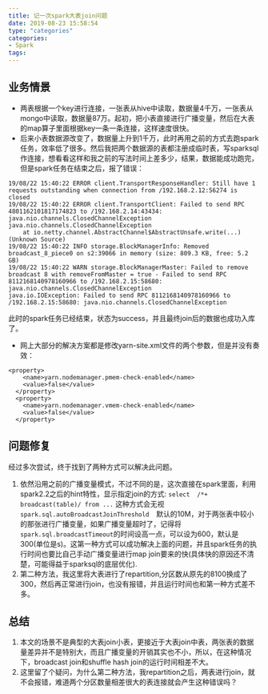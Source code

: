 ```yaml
---
title: 记一次spark大表join问题
date: 2019-08-23 15:58:54
type: "categories"
categories: 
- Spark
tags:
---
```

## 业务情景
- 两表根据一个key进行连接，一张表从hive中读取，数据量4千万，一张表从mongo中读取，数据量87万。起初，把小表直接进行广播变量，然后在大表的map算子里面根据key一条一条连接，这样速度很快。
-  后来小表数据源改变了，数据量上升到1千万，此时再用之前的方式去跑spark任务，效率低了很多。然后我把两个数据源的表都注册成临时表，写sparksql作连接，想看看这样和我之前的写法时间上差多少，结果，数据能成功跑完，但是spark任务在结束之后，报了错误：
```
19/08/22 15:40:22 ERROR client.TransportResponseHandler: Still have 1 requests outstanding when connection from /192.168.2.12:56274 is closed
19/08/22 15:40:22 ERROR client.TransportClient: Failed to send RPC 4801162101817174823 to /192.168.2.14:43434: java.nio.channels.ClosedChannelException
java.nio.channels.ClosedChannelException
	at io.netty.channel.AbstractChannel$AbstractUnsafe.write(...)(Unknown Source)
19/08/22 15:40:22 INFO storage.BlockManagerInfo: Removed broadcast_8_piece0 on s2:39066 in memory (size: 809.3 KB, free: 5.2 GB)
19/08/22 15:40:22 WARN storage.BlockManagerMaster: Failed to remove broadcast 8 with removeFromMaster = true - Failed to send RPC 8112168140978160966 to /192.168.2.15:58680: java.nio.channels.ClosedChannelException
java.io.IOException: Failed to send RPC 8112168140978160966 to /192.168.2.15:58680: java.nio.channels.ClosedChannelException
```
此时的spark任务已经结束，状态为success，并且最终join后的数据也成功入库了。
- 网上大部分的解决方案都是修改yarn-site.xml文件的两个参数，但是并没有奏效：
```
<property>
    <name>yarn.nodemanager.pmem-check-enabled</name>
    <value>false</value>
  </property>
  <property>
    <name>yarn.nodemanager.vmem-check-enabled</name>
    <value>false</value>
  </property>
```
## 问题修复
经过多次尝试，终于找到了两种方式可以解决此问题。
1. 依然沿用之前的广播变量模式，不过不同的是，这次直接在spark里面，利用spark2.2之后的hint特性，显示指定join的方式:
```select  /*+ broadcast(table)/ from ...```
这种方式会无视```spark.sql.autoBroadcastJoinThreshold	```默认的10M，对于两张表中较小的那张进行广播变量，如果广播变量超时了，记得将```spark.sql.broadcastTimeout```的时间设高一点，可以设为600，默认是300(单位是s)。这第一种方式可以成功解决上面的问题，并且spark任务的执行时间也要比自己手动广播变量进行map join要来的快(具体快的原因还不清楚，可能得益于sparksql的底层优化).
2. 第二种方法，我这里将大表进行了repartition,分区数从原先的8100换成了300，然后再正常进行join，也没有报错，并且运行时间也和第一种方式差不多。


## 总结
1. 本文的场景不是典型的大表join小表，更接近于大表join中表，两张表的数据量差异并不是特别大，而且广播变量的开销其实也不小，所以，在这种情况下，broadcast join和shuffle hash join的运行时间相差不大。
2. 这里留了个疑问，为什么第二种方法，我repartition之后，两表进行join，就不会报错，难道两个分区数量相差很大的表连接就会产生这种错误吗？